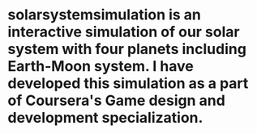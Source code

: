 # solarsystemsimulation is an interactive simulation of our solar system with four planets including Earth-Moon system. I have developed this simulation as a part of Coursera's Game design and development specialization.
